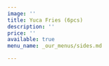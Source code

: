 ```yaml
---
image: ''
title: Yuca Fries (6pcs)
description: ''
price: ''
available: true
menu_name: _our_menus/sides.md

---
```

